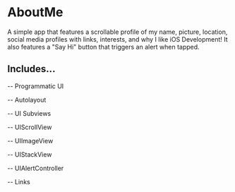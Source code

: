 # AboutMe

A simple app that features a scrollable profile of my name, picture, location, social media profiles with links, interests, and why I like iOS Development! It also features a "Say Hi" button that triggers an alert when tapped.

## Includes...
-- Programmatic UI

-- Autolayout

-- UI Subviews

-- UIScrollView

-- UIImageView

-- UIStackView

-- UIAlertController

-- Links
